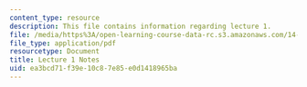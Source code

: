 ```yaml
---
content_type: resource
description: This file contains information regarding lecture 1.
file: /media/https%3A/open-learning-course-data-rc.s3.amazonaws.com/14-581-international-economics-i-spring-2013/ea3bcd71f39e10c87e85e0d1418965ba_MIT14_581S13_classnotes1.pdf
file_type: application/pdf
resourcetype: Document
title: Lecture 1 Notes
uid: ea3bcd71-f39e-10c8-7e85-e0d1418965ba
---
```

